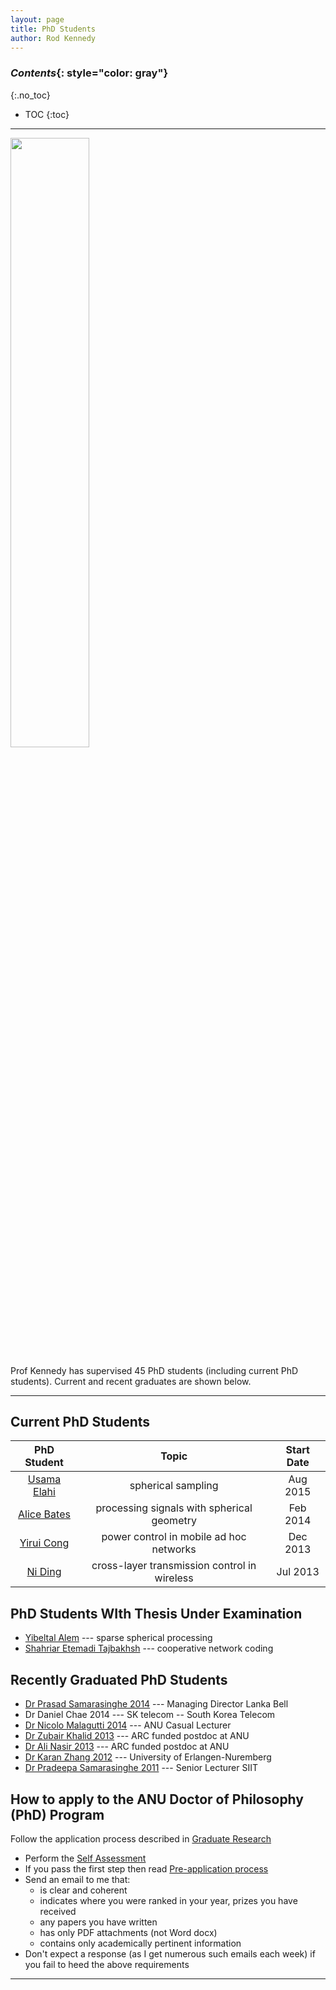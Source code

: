 ```yaml
---
layout: page
title: PhD Students
author: Rod Kennedy
---
```


### *Contents*{: style="color: gray"}
{:.no_toc}

* TOC
{:toc}

---

<img src="{{ site.baseurl }}/images/nosferatu.jpg" align="top" style="margin:0px 0px 0px 0px; width:50%;">

Prof Kennedy has supervised 45 PhD students (including current PhD students).  Current and recent graduates are shown below.

---

## Current PhD Students

PhD Student | Topic| Start Date
:-: | :-: | :-:
[Usama Elahi](http://www.uet.edu.pk/faculties/facultiesinfo/facultyinfo?fac_id=841) | spherical sampling | Aug 2015
[Alice Bates](http://people.cecs.anu.edu.au/user/5215) | processing signals with spherical geometry | Feb 2014
[Yirui Cong](http://people.cecs.anu.edu.au/user/5178) | power control in mobile ad hoc networks | Dec 2013
[Ni Ding](http://people.cecs.anu.edu.au/user/4928) | cross-layer transmission control in wireless | Jul 2013

## PhD Students WIth Thesis Under Examination

- [Yibeltal Alem](http://people.cecs.anu.edu.au/user/4441) --- sparse spherical processing
- [Shahriar Etemadi Tajbakhsh](http://people.cecs.anu.edu.au/user/4108) --- cooperative network coding

## Recently Graduated PhD Students

- [Dr Prasad Samarasinghe 2014](http://www.lankabell.com/lanka_bell_corporate_profile.htm) --- Managing Director Lanka Bell
- Dr Daniel Chae 2014 --- SK telecom -- South Korea Telecom
- [Dr Nicolo Malagutti 2014](http://people.cecs.anu.edu.au/user/4029) --- ANU Casual Lecturer
- [Dr Zubair Khalid 2013](http://www.zubairkhalid.org/home.html) --- ARC funded postdoc at ANU
- [Dr Ali Nasir 2013](http://people.cecs.anu.edu.au/user/3835) --- ARC funded postdoc at ANU
- [Dr Karan Zhang 2012](http://www.lms.lnt.de/en/people/staff/mengqiu-zhang.php)  --- University of Erlangen-Nuremberg
- [Dr Pradeepa Samarasinghe 2011](http://computing.sliit.lk/researcher/dr-pradeepa-samarasinghe/) ---  Senior Lecturer SIIT

## How to apply to the ANU Doctor of Philosophy (PhD) Program

Follow the application process described in [Graduate Research][gredres]

- Perform the [Self Assessment][selfass]
- If you pass the first step then read [Pre-application process][preap]
- Send an email to me that:
	- is clear and coherent
	- indicates where you were ranked in your year, prizes you have received
	- any papers you have written
	- has only PDF attachments (not Word docx)
	- contains only academically pertinent information
- Don't expect a response (as I get numerous such emails each week) if you fail to heed the above requirements

[gredres]: http://cecs.anu.edu.au/future_students/graduate/research
[selfass]: http://cecs.anu.edu.au/future_students/graduate/research/selfassessment
[preap]: http://cecs.anu.edu.au/future_students/graduate/research/preapplication

---
